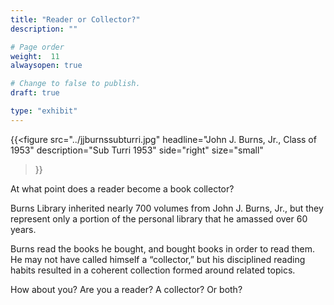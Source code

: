 ```yaml
---
title: "Reader or Collector?"
description: ""

# Page order
weight:  11
alwaysopen: true

# Change to false to publish.
draft: true

type: "exhibit"
---
```

{{<figure src="../jjburnssubturri.jpg"
           headline="John J. Burns, Jr., Class of 1953"
           description="Sub Turri 1953"
           side="right"
           size="small"
>}}

At what point does a reader become a book collector?

Burns Library inherited nearly 700 volumes from John J. Burns, Jr., but they represent only a portion of the personal library that he amassed over 60 years.

Burns read the books he bought, and bought books in order to read them. He may not have called himself a “collector,” but his disciplined reading habits resulted in a coherent collection formed around related topics.

How about you? Are you a reader? A collector? Or both?
